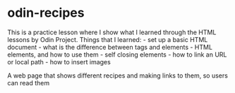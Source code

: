 # odin-recipes
This is a practice lesson where I show what I learned through the HTML lessons by Odin Project.
Things that I learned:
    - set up a basic HTML document
    - what is the difference between tags and elements
    - HTML elements, and how to use them
    - self closing elements
    - how to link an URL or local path
    - how to insert images

A web page that shows different recipes and making links to them, so users can read them
